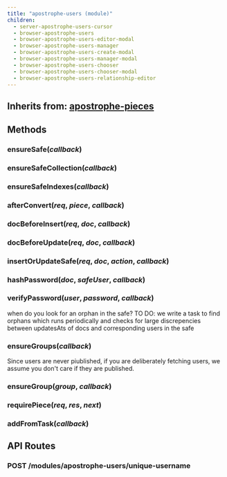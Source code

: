 ```yaml
---
title: "apostrophe-users (module)"
children:
  - server-apostrophe-users-cursor
  - browser-apostrophe-users
  - browser-apostrophe-users-editor-modal
  - browser-apostrophe-users-manager
  - browser-apostrophe-users-create-modal
  - browser-apostrophe-users-manager-modal
  - browser-apostrophe-users-chooser
  - browser-apostrophe-users-chooser-modal
  - browser-apostrophe-users-relationship-editor
---
```

## Inherits from: [apostrophe-pieces](../apostrophe-pieces/index.html)

## Methods
### ensureSafe(*callback*)

### ensureSafeCollection(*callback*)

### ensureSafeIndexes(*callback*)

### afterConvert(*req*, *piece*, *callback*)

### docBeforeInsert(*req*, *doc*, *callback*)

### docBeforeUpdate(*req*, *doc*, *callback*)

### insertOrUpdateSafe(*req*, *doc*, *action*, *callback*)

### hashPassword(*doc*, *safeUser*, *callback*)

### verifyPassword(*user*, *password*, *callback*)
when do you look for an orphan in the safe?
TO DO:  we write a task to find orphans which runs periodically
and checks for large discrepencies between updatesAts of docs
and corresponding users in the safe
### ensureGroups(*callback*)
Since users are never piublished,
if you are deliberately fetching users,
we assume you don't care if they are published.
### ensureGroup(*group*, *callback*)

### requirePiece(*req*, *res*, *next*)

### addFromTask(*callback*)

## API Routes
### POST /modules/apostrophe-users/unique-username

